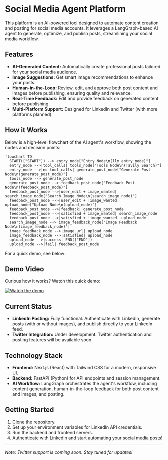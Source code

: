 # Social Media Agent Platform

This platform is an AI-powered tool designed to automate content creation and posting for social media accounts. It leverages a LangGraph-based AI agent to generate, optimize, and publish posts, streamlining your social media workflow.

## Features
- **AI-Generated Content:** Automatically create professional posts tailored for your social media audience.
- **Image Suggestions:** Get smart image recommendations to enhance your posts.
- **Human-in-the-Loop:** Review, edit, and approve both post content and images before publishing, ensuring quality and relevance.
- **Real-Time Feedback:** Edit and provide feedback on generated content before publishing.
- **Multi-Platform Support:** Designed for LinkedIn and Twitter (with more platforms planned).

## How it Works

Below is a high-level flowchart of the AI agent's workflow, showing the nodes and decision points:

```mermaid
flowchart TD
  START(["START"]) --> entry_node["Entry Node\n(llm_entry_node)"]
  entry_node -->|tool_calls| tools_node["Tools Node\n(Tavily Search)"]
  entry_node -->|no tool_calls| generate_post_node["Generate Post Node\n(generate_post_node)"]
  tools_node --> generate_post_node
  generate_post_node --> feedback_post_node["Feedback Post Node\n(feedback_post_node)"]
  feedback_post_node -->|user_edit + image_wanted| search_image_node["Search Image Node\n(search_image_node)"]
  feedback_post_node -->|user_edit + !image_wanted| upload_node["Upload Node\n(upload_node)"]
  feedback_post_node -->|feedback| generate_post_node
  feedback_post_node -->|satisfied + image_wanted| search_image_node
  feedback_post_node -->|satisfied + !image_wanted| upload_node
  search_image_node --> image_feedback_node["Image Feedback Node\n(image_feedback_node)"]
  image_feedback_node -->|image_url| upload_node
  image_feedback_node -->|satisfied| upload_node
  upload_node -->|success| END(["END"])
  upload_node -->|fail| feedback_post_node
```

For a quick demo, see below:

## Demo Video

Curious how it works? Watch this quick demo:

[![Watch the demo](https://img.youtube.com/vi/HFNXlEpLBMY/0.jpg)](https://www.youtube.com/watch?v=HFNXlEpLBMY)


## Current Status
- **LinkedIn Posting:** Fully functional. Authenticate with LinkedIn, generate posts (with or without images), and publish directly to your LinkedIn feed.
- **Twitter Integration:** Under development. Twitter authentication and posting features will be available soon.

## Technology Stack
- **Frontend:** Next.js (React) with Tailwind CSS for a modern, responsive UI.
- **Backend:** FastAPI (Python) for API endpoints and session management.
- **AI Workflow:** LangGraph orchestrates the agent's workflow, including content generation, human-in-the-loop feedback for both post content and images, and posting.

## Getting Started
1. Clone the repository.
2. Set up your environment variables for LinkedIn API credentials.
3. Run the backend and frontend servers.
4. Authenticate with LinkedIn and start automating your social media posts!

---

*Note: Twitter support is coming soon. Stay tuned for updates!*
